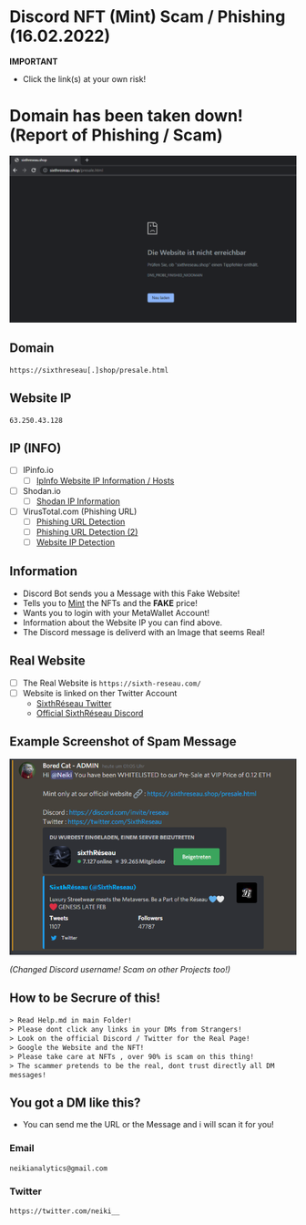 # Discord NFT (Mint) Scam / Phishing (16.02.2022)

**IMPORTANT**
- Click the link(s) at your own risk!

# Domain has been taken down! (Report of Phishing / Scam)

![](https://github.com/NeikiDev/NeikiAnalytics/blob/main/assets/domain_down_2.png)

## Domain 
```
https://sixthreseau[.]shop/presale.html
```
## Website IP
```
63.250.43.128
```

## IP (INFO)
- [ ] IPinfo.io
    - [ ] [IpInfo Website IP Information / Hosts](https://ipinfo.io/63.250.43.128)

- [ ] Shodan.io
    - [ ] [Shodan IP Information](https://www.shodan.io/host/63.250.43.128)

- [ ] VirusTotal.com (Phishing URL)
    - [ ] [Phishing URL Detection](https://www.virustotal.com/gui/url/776b3d0c5175e64482db39e8ac327fb1e573da27199715c01c0501a0fcd02e7b?nocache=1)
    - [ ] [Phishing URL Detection (2)](https://www.virustotal.com/gui/url/a6c3b9f44992507411893531742753ce4d2b614798d6fb0dfc1c76e07f47a387?nocache=1)  
    - [ ] [Website IP Detection](https://www.virustotal.com/gui/url/1a4b4b1030bb4453290c3d354612d4514d1effd33307c72ed1f38ff7f36b1be8)
 
## Information
- Discord Bot sends you a Message with this Fake Website!
- Tells you to [Mint](https://101blockchains.com/nft-minting/) the NFTs and the **FAKE** price!
- Wants you to login with your MetaWallet Account!
- Information about the Website IP you can find above.
- The Discord message is deliverd with an Image that seems Real!

## Real Website

- [ ] The Real Website is ```https://sixth-reseau.com/``` 
- [ ] Website is linked on ther Twitter Account
    - [SixthRéseau Twitter](https://twitter.com/SixthReseau/)
    - [Official SixthRéseau Discord](https://discord.gg/reseau)

## Example Screenshot of Spam Message

![](https://github.com/NeikiDev/NeikiAnalytics/blob/main/assets/scrnsht-sixth%232.png)

*(Changed Discord username! Scam on other Projects too!)*

## How to be Secrure of this!

```
> Read Help.md in main Folder!
> Please dont click any links in your DMs from Strangers!
> Look on the official Discord / Twitter for the Real Page!
> Google the Website and the NFT!
> Please take care at NFTs , over 90% is scam on this thing!
> The scammer pretends to be the real, dont trust directly all DM messages!
```

## You got a DM like this?
- You can send me the URL or the Message and i will scan it for you!

### Email
```
neikianalytics@gmail.com
```

### Twitter
```
https://twitter.com/neiki__
```